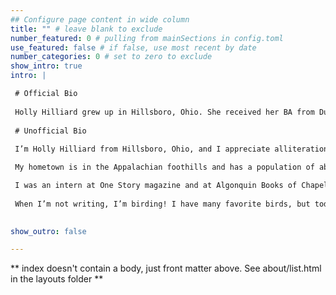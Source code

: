 ```yaml
---
## Configure page content in wide column
title: "" # leave blank to exclude
number_featured: 0 # pulling from mainSections in config.toml
use_featured: false # if false, use most recent by date
number_categories: 0 # set to zero to exclude
show_intro: true
intro: |

 # Official Bio 
  
 Holly Hilliard grew up in Hillsboro, Ohio. She received her BA from Duke University and her MFA in Creative Writing from North Carolina State University, where she was the winner of the 2018 James Hurst Prize for Fiction. She now lives with her husband and two cats in Pittsburgh, PA and spends her time writing, teaching, and birding.
  
 # Unofficial Bio
  
 I’m Holly Hilliard from Hillsboro, Ohio, and I appreciate alliteration.

 My hometown is in the Appalachian foothills and has a population of about 6,000 people. My school got a week off every year for the county fair, plus a day off for the first day of deer hunting season. I preferred choir, concert band, and reading books about dragons. I attended Duke University and surprised everyone by choosing to camp out in K-Ville for basketball tickets pretty much every spring. I also led student backpacking trips in a program called PWILD, and by the time my college career was over, I had spent an entire semester's worth of time out in Pisgah National Forest.

 I was an intern at One Story magazine and at Algonquin Books of Chapel Hill before working as an assistant at a literary agency in NYC. I left publishing to work in the tech space doing legal operations, but my dream of being a writer could not be quashed (legal joke!). In 2019, I graduated with an MFA in Creative Writing from North Carolina State University, where I completed a short story collection and taught fiction workshops for undergrads. Then I got married and moved to Madison, Wisconsin, where I fell in love with birds, prairies, and ice skating and also started teaching adult writing classes, including an outdoor nature writing class, an experimental essay workshop, and introductory fiction writing. In 2023 my husband and I moved to Pittsburgh, PA, where I cobble together writing, editing, and teaching gigs and have enjoyed being a part of a thriving arts community. I'm currently hard at work on a novel and a short story collection.
 
 When I’m not writing, I’m birding! I have many favorite birds, but today it’s the sandhill crane. Did you know the oldest confirmed sandhill crane fossil was found in Florida and is estimated to be 2.5 million years old?

  
show_outro: false

---
```


** index doesn't contain a body, just front matter above.
See about/list.html in the layouts folder **